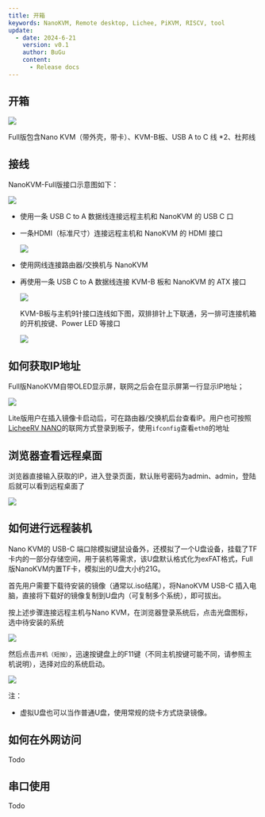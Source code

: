 ```yaml
---
title: 开箱
keywords: NanoKVM, Remote desktop, Lichee, PiKVM, RISCV, tool
update:
  - date: 2024-6-21
    version: v0.1
    author: BuGu
    content:
      - Release docs
---
```


## 开箱

![](./../assets/NanoKVM/2_unbox/unbox_0.jpg)

Full版包含Nano KVM（带外壳，带卡）、KVM-B板、USB A to C 线 *2、杜邦线

## 接线

NanoKVM-Full版接口示意图如下：

![](./../assets/NanoKVM/2_unbox/unbox_1.png)

+ 使用一条 USB C to A 数据线连接远程主机和 NanoKVM 的 USB C 口

+ 一条HDMI（标准尺寸）连接远程主机和 NanoKVM 的 HDMI 接口

  ![](./../assets/NanoKVM/2_unbox/unbox_3.jpg)

+ 使用网线连接路由器/交换机与 NanoKVM

+ 再使用一条 USB C to A 数据线连接 KVM-B 板和 NanoKVM 的 ATX 接口

  ![](./../assets/NanoKVM/2_unbox/unbox_4.jpg)

  KVM-B板与主机9针接口连线如下图，双排排针上下联通，另一排可连接机箱的开机按键、Power LED 等接口

  ![](./../assets/NanoKVM/2_unbox/unbox_2.png)

## 如何获取IP地址

Full版NanoKVM自带OLED显示屏，联网之后会在显示屏第一行显示IP地址；

![](./../assets/NanoKVM/2_unbox/unbox_5.png)

Lite版用户在插入镜像卡启动后，可在路由器/交换机后台查看IP。用户也可按照[LicheeRV NANO](https://wiki.sipeed.com/hardware/zh/lichee/RV_Nano/5_peripheral.html#usb-rndis-%E7%BD%91%E5%8F%A3)的联网方式登录到板子，使用`ifconfig`查看`eth0`的地址

## 浏览器查看远程桌面

浏览器直接输入获取的IP，进入登录页面，默认账号密码为admin、admin，登陆后就可以看到远程桌面了

![](./../assets/NanoKVM/2_unbox/unbox_6.png)

## 如何进行远程装机

Nano KVM的 USB-C 端口除模拟键鼠设备外，还模拟了一个U盘设备，挂载了TF卡内的一部分存储空间，用于装机等需求，该U盘默认格式化为exFAT格式，Full版NanoKVM内置TF卡，模拟出的U盘大小约21G。

首先用户需要下载待安装的镜像（通常以.iso结尾），将NanoKVM USB-C 插入电脑，直接将下载好的镜像复制到U盘内（可复制多个系统），即可拔出。

按上述步骤连接远程主机与Nano KVM，在浏览器登录系统后，点击光盘图标，选中待安装的系统

![](./../assets/NanoKVM/2_unbox/unbox_7.png)

然后点击`开机（短按）`，迅速按键盘上的F11键（不同主机按键可能不同，请参照主机说明），选择对应的系统启动。

![](./../assets/NanoKVM/2_unbox/unbox_8.png)

注：

+ 虚拟U盘也可以当作普通U盘，使用常规的烧卡方式烧录镜像。

## 如何在外网访问

Todo

## 串口使用

Todo



